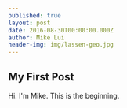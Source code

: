 ```yaml
---
published: true
layout: post
date: 2016-08-30T00:00:00.000Z
author: Mike Lui
header-img: img/lassen-geo.jpg
---
```

## My First Post

Hi. I'm Mike. This is the beginning.